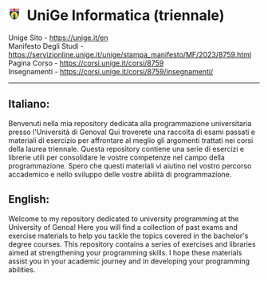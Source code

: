 # <img src="logo.png" height=24>&nbsp; UniGe Informatica (triennale)

Unige Sito - https://unige.it/en  <br>
Manifesto Degli Studi - https://servizionline.unige.it/unige/stampa_manifesto/MF/2023/8759.html <br>
Pagina Corso - https://corsi.unige.it/corsi/8759  <br>
Insegnamenti - https://corsi.unige.it/corsi/8759/insegnamenti/  <br>

<hr>

## **Italiano:** <br>
Benvenuti nella mia repository dedicata alla programmazione universitaria presso l'Università di Genova! Qui troverete una raccolta di esami passati e materiali di esercizio per affrontare al meglio gli argomenti trattati nei corsi della laurea triennale. Questa repository contiene una serie di esercizi e librerie utili per consolidare le vostre competenze nel campo della programmazione. Spero che questi materiali vi aiutino nel vostro percorso accademico e nello sviluppo delle vostre abilità di programmazione.

## **English:** <br>
Welcome to my repository dedicated to university programming at the University of Genoa! Here you will find a collection of past exams and exercise materials to help you tackle the topics covered in the bachelor's degree courses. This repository contains a series of exercises and libraries aimed at strengthening your programming skills. I hope these materials assist you in your academic journey and in developing your programming abilities.
